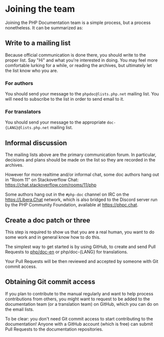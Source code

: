 # Joining the team
Joining the PHP Documentation team is a simple process, but a process nonetheless.
It can be summarized as:

## Write to a mailing list
Because official communication is done there, you should write to the proper list.
Say "Hi" and what you're interested in doing. You may feel more comfortable lurking
for a while, or reading the archives, but ultimately let the list know who you are.

### For authors
You should send your message to the `phpdoc@lists.php.net` mailing list. You
will need to subscribe to the list in order to send email to it.

### For translators
You should send your message to the appropriate `doc-{LANG}@lists.php.net` mailing list.

## Informal discussion
The mailing lists above are the primary communication forum. In particular,
decisions and plans should be made on the list so they are recorded in the
archives.

However for more realtime and/or informal chat, some doc authors hang out in
"Room 11" on Stackoverflow Chat: https://chat.stackoverflow.com/rooms/11/php

Some authors hang out in the `#php-doc` channel on IRC on the
https://Libera.Chat network, which is also bridged to the Discord server run
by the PHP Community Foundation, available at https://phpc.chat.

## Create a doc patch or three
This step is required to show us that you are a real human, you want to do
some work and in general know how to do this.

The simplest way to get started is by using GitHub, to create and send Pull Requests
to [php/doc-en][doc-en] or php/doc-{LANG} for translations.

Your Pull Requests will be then reviewed and accepted by someone with Git commit access.

## Obtaining Git commit access
If you plan to contribute to the manual regularly and want to help process
contributions from others, you might want to request to be added to the
documentation team (or a translation team) on GitHub, which you can do on the
email lists.

To be clear: you don't need Git commit access to start contributing to the
documentation! Anyone with a GitHub account (which is free) can submit Pull
Requests to the documentation repositories.

[doc-en]: https://github.com/php/doc-en
